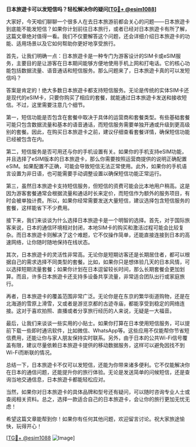 **日本旅遊卡可以发短信吗？轻松解决你的疑问[[TG💪+ @esim1088](https://t.me/s/esim1088)]**

大家好，今天咱们聊聊一个很多人在去日本旅游前都会关心的问题——日本旅遊卡到底能不能发短信？如果你计划前往日本旅行，或者已经对日本旅遊卡有所了解，这篇文章绝对值得一看。我们不仅要解答这个问题，还会详细介绍日本旅遊卡的功能、适用场景以及它如何帮助你更好地享受旅行。

首先，让我们明确一点：日本旅遊卡是一种专门为游客设计的SIM卡或eSIM服务，主要目的是让游客在日本期间能够方便地使用手机上网和打电话。它的核心功能包括数据流量、语音通话和短信服务。那么问题来了，日本旅遊卡真的可以发短信吗？

答案是肯定的！绝大多数日本旅遊卡都支持短信服务。无论是传统的实体SIM卡还是现代的eSIM卡，只要你购买了相应的套餐，就能通过日本旅遊卡发送和接收短信。不过，这里需要注意几个细节。

第一，短信功能是否包含在套餐中取决于具体的运营商和套餐类型。有些基础套餐可能只包含数据流量和基本的语音通话，而短信服务需要单独开通或升级到更高级别的套餐。因此，在购买日本旅遊卡之前，建议仔细查看套餐详情，确保短信功能已经被包含在内。

第二，短信服务是否可用还与你的手机设置有关。如果你的手机支持eSIM功能，并且选择了eSIM版本的日本旅遊卡，那么你需要按照运营商提供的说明正确配置eSIM。如果配置不正确，可能会导致短信无法正常使用。此外，如果你的手机语言设置为非日语，也可能需要手动调整设置以确保短信功能正常运行。

第三，虽然日本旅遊卡支持短信服务，但短信的资费可能会比本地用户稍高。这是因为游客套餐通常会根据流量和通话时长来定价，而短信作为额外的服务项目，有时会被单独计费。所以，如果你经常需要发送大量短信，建议选择包含短信服务的套餐，这样能省下不少费用。

接下来，我们来谈谈为什么选择日本旅遊卡是一个明智的选择。首先，对于国际旅客来说，日本的通信环境相对封闭，本地SIM卡的购买和激活过程可能会比较复杂。而日本旅遊卡则解决了这个难题，它不仅操作简单，还能直接连接到日本的高速网络，让你随时随地保持在线状态。

其次，日本旅遊卡的灵活性非常高。无论你是短期访客还是长期居住者，都可以根据自己的需求选择不同类型的套餐。比如，如果你只是想体验几天的日本风情，可以选择短期流量套餐；如果你计划在日本逗留较长时间，那么长期套餐会更加划算。而且，许多日本旅遊卡还支持多设备共享流量，非常适合团队出行或家庭旅行。

再者，日本旅遊卡的覆盖范围非常广泛。无论你是在东京的繁华街道购物，还是在北海道的雪原上滑雪，又或者是游览京都的古迹寺庙，都能享受到稳定的网络连接。这对于喜欢拍照、直播或者分享旅行经历的人来说，无疑是一大福音。

最后，让我们来谈谈一些实用的小贴士。如果你打算在日本使用短信服务，可以提前下载一些即时通讯软件，比如微信、WhatsApp等。这些应用不仅能帮你节省短信费用，还能让你与家人朋友保持实时联系。另外，由于日本的公共Wi-Fi信号覆盖有限，建议尽量依赖日本旅遊卡提供的移动数据服务，这样可以避免因找不到Wi-Fi而断联的情况。

总结一下，日本旅遊卡不仅可以发短信，还能为你带来诸多便利。它不仅能解决你在日本的通信问题，还能提升你的旅行体验。无论是发送简单的问候短信，还是查询当地交通信息，日本旅遊卡都能轻松应对。

当然，如果你对日本旅遊卡的具体品牌和型号还有疑问，可以随时咨询专业人士或查阅相关资料。总之，选择一款适合自己的日本旅遊卡，会让你的旅行更加无忧无虑！

希望这篇文章能帮到你！如果你有任何其他问题，欢迎留言讨论。祝大家旅途愉快，玩得开心！

[[TG💪+ @esim1088](https://t.me/s/esim1088) ![Image](https://i.postimg.cc/4NQfJmqS/Snipaste-2025-05-13-00-14-12.png)]